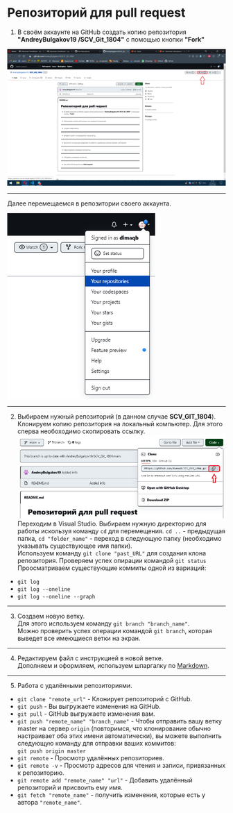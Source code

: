 # Репозиторий для **pull request**
1. В своём аккаунте на GitHub создать копию репозитория **"AndreyBulgakov19
/SCV_Git_1804"** с помощью кнопки **"Fork"**

![скрин1](scr1.png)
___
Далее перемещаемся в репозитории своего аккаунта.

![скрин2](scr2.png)
___
2. Выбираем нужный репозиторий (в данном случае **SCV_GIT_1804**). 
Клонируем копию репозитория на локальный компьютер. 
Для этого сперва необоходимо скопировать ссылку.
![скрин3](scr3.png)
Переходим в Visual Studio.
Выбираем нужную директорию для работы искользуя команду `cd` для перемещения. `cd ..` - предыдущая папка, `cd "folder_name"` - переход в следующую папку (необходимо указывать существующее имя папки).   
Используем команду `git clone "past_URL"` для создания клона репозитория.
Проверяем успех опирации командой `git status`
Проосматриваем существующие коммиты одной из вариаций:   
- `git log` 
- `git log --oneline`
- `git log --oneline --graph`
___
3. Создаем новую ветку.  
Для этого используем команду `git branch "branch_name"`.  
Можно проверить успех операции командой `git branch`, которая выведет все имеющиеся ветки на экран.
___
4. Редактируем файл с инструкцией в новой ветке.  
Дополняем и оформляем, используем шпаргалку по [Markdown](https://github.com/dimaqb/Markdown-Cheatsheet).
___
5. Работа с удалёнными репозиториями.   
- `git clone "remote_url"` - Клонирует репозиторий с GitHub.
- `git push` - Вы выгружаете изменения на GitHub.
- `git pull` - GitHub выгружаете изменения вам.
- `git push "remote_name" "branch_name"` - Чтобы отправить вашу ветку master на сервер `origin` (повторимся, что клонирование обычно настраивает оба этих имени автоматически), вы можете выполнить следующую команду для отправки ваших коммитов:   
`git push origin master`    
- `git remote` - Просмотр удалённых репозиториев.
- `git remote -v` - Просмотр адресов для чтения и записи, привязанных к репозиторию.
- `git remote add "remote_name" "url"` - Добавить удалённый репозиторий и присвоить ему имя.
- `git fetch "remote_name"` - получить изменения, которые есть у автора `"remote_name"`.

